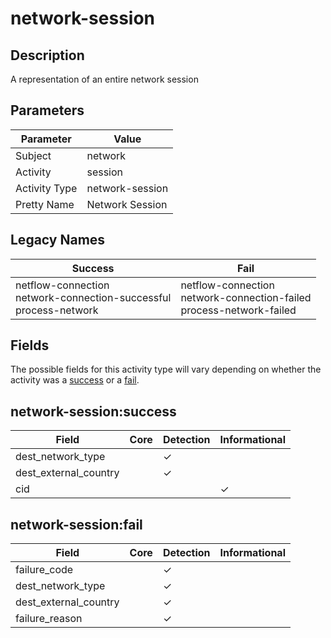 network-session
===============

Description
-----------
A representation of an entire network session

Parameters
----------
| Parameter     | Value           |
| ------------- | --------------- |
| Subject       | network         |
| Activity      | session         |
| Activity Type | network-session |
| Pretty Name   | Network Session |

Legacy Names
------------
| Success                                                                    | Fail                                                                          |
| -------------------------------------------------------------------------- | ----------------------------------------------------------------------------- |
| netflow-connection<br>network-connection-successful<br>process-network<br> | netflow-connection<br>network-connection-failed<br>process-network-failed<br> |

Fields
------

The possible fields for this activity type will vary depending on whether the activity was a [success](#network-sessionsuccess) or a [fail](#network-sessionfail).


network-session:success
-----------------------

| Field                 | Core | Detection | Informational |
| --------------------- | ---- | --------- | ------------- |
| dest_network_type     |      | &#10003;  |               |
| dest_external_country |      | &#10003;  |               |
| cid                   |      |           | &#10003;      |

network-session:fail
--------------------

| Field                 | Core | Detection | Informational |
| --------------------- | ---- | --------- | ------------- |
| failure_code          |      | &#10003;  |               |
| dest_network_type     |      | &#10003;  |               |
| dest_external_country |      | &#10003;  |               |
| failure_reason        |      | &#10003;  |               |